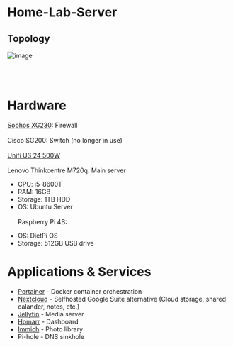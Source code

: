 # Home-Lab-Server
## Topology
![image](https://github.com/wh0datboi/Home-Lab-Server/assets/37912203/e3c16f41-a692-46b8-960a-fe7c9caa7407)

<br> <br>
# Hardware
[Sophos XG230](https://github.com/wh0datboi/Home-Lab-Server/blob/main/Sophos.md): Firewall
<br><br>
Cisco SG200: Switch (no longer in use)
<br><br>
[Unifi US 24 500W](https://github.com/wh0datboi/Home-Lab-Server/blob/main/Unifi_Switch.md)
<br><br>
Lenovo Thinkcentre M720q: Main server
  - CPU: i5-8600T
  - RAM: 16GB
  - Storage: 1TB HDD
  - OS: Ubuntu Server
<br><br>
Raspberry Pi 4B:
  + OS: DietPi OS
  + Storage: 512GB USB drive

# Applications & Services 
- [Portainer](https://github.com/wh0datboi/Home-Lab-Server/blob/main/Portainer.md) - Docker container orchestration
- [Nextcloud](https://github.com/wh0datboi/Home-Lab-Server/blob/main/Nextcloud.md) - Selfhosted Google Suite alternative (Cloud storage, shared calander, notes, etc.)
- [Jellyfin](https://github.com/wh0datboi/Home-Lab-Server/blob/main/Jellyfin.md) - Media server
- [Homarr](https://github.com/wh0datboi/Home-Lab-Server/blob/main/Homarr.md) - Dashboard
- [Immich](https://github.com/wh0datboi/Home-Lab-Server/blob/main/Immich.md) - Photo library
- Pi-hole - DNS sinkhole
